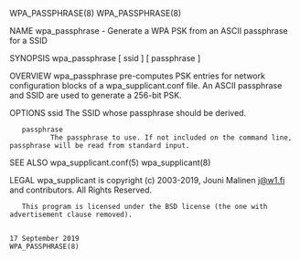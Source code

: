 WPA_PASSPHRASE(8)                                                                                                                                                                           WPA_PASSPHRASE(8)

NAME
       wpa_passphrase - Generate a WPA PSK from an ASCII passphrase for a SSID

SYNOPSIS
       wpa_passphrase [ ssid ] [ passphrase ]

OVERVIEW
       wpa_passphrase pre-computes PSK entries for network configuration blocks of a wpa_supplicant.conf file. An ASCII passphrase and SSID are used to generate a 256-bit PSK.

OPTIONS
       ssid   The SSID whose passphrase should be derived.

       passphrase
              The passphrase to use. If not included on the command line, passphrase will be read from standard input.

SEE ALSO
       wpa_supplicant.conf(5) wpa_supplicant(8)

LEGAL
       wpa_supplicant is copyright (c) 2003-2019, Jouni Malinen <j@w1.fi> and contributors.  All Rights Reserved.

       This program is licensed under the BSD license (the one with advertisement clause removed).

                                                                                              17 September 2019                                                                             WPA_PASSPHRASE(8)

